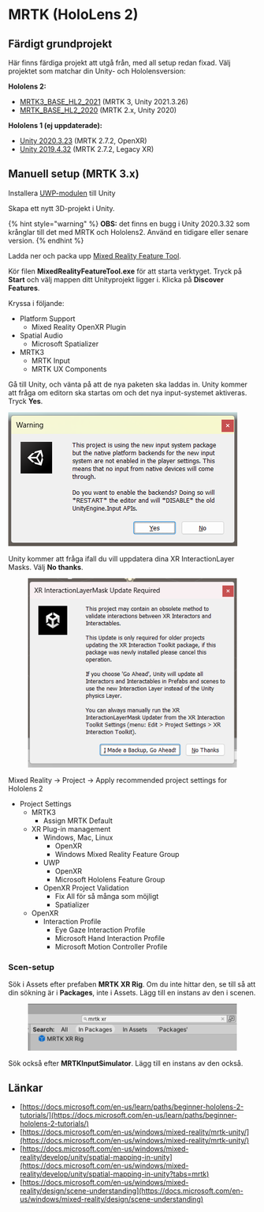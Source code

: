 # MRTK (HoloLens 2)

## Färdigt grundprojekt

Här finns färdiga projekt att utgå från, med all setup redan fixad. Välj projektet som matchar din Unity- och Hololensversion:

**Hololens 2:**

* [MRTK3\_BASE\_HL2\_2021](https://github.com/mikael-bergstrom-ntisthlm/MRTK3\_BASE\_HL2\_2021) (MRTK 3, Unity 2021.3.26)
* [MRTK\_BASE\_HL2\_2020](https://github.com/mikael-bergstrom-ntisthlm/MRTK\_BASE\_HL2\_2020) (MRTK 2.x, Unity 2020)

**Hololens 1 (ej uppdaterade):**

* [Unity 2020.3.23](https://github.com/mikael-bergstrom-ntisthlm/MRTK-base-2020) (MRTK 2.7.2, OpenXR)
* [Unity 2019.4.32](https://github.com/mikael-bergstrom-ntisthlm/MRTK-base-2019) (MRTK 2.7.2, Legacy XR)

## Manuell setup (MRTK 3.x)

Installera [UWP-modulen](../../kompilera-och-distribuera.md#uwp) till Unity

Skapa ett nytt 3D-projekt i Unity.

{% hint style="warning" %}
**OBS:** det finns en bugg i Unity 2020.3.32 som krånglar till det med MRTK och Hololens2. Använd en tidigare eller senare version.
{% endhint %}

Ladda ner och packa upp [Mixed Reality Feature Tool](https://aka.ms/MRFeatureTool).

Kör filen **MixedRealityFeatureTool.exe** för att starta verktyget. Tryck på **Start** och välj mappen ditt Unityprojekt ligger i. Klicka på **Discover Features**.

Kryssa i följande:

* Platform Support
  * Mixed Reality OpenXR Plugin
* Spatial Audio
  * Microsoft Spatializer
* MRTK3
  * MRTK Input
  * MRTK UX Components

Gå till Unity, och vänta på att de nya paketen ska laddas in. Unity kommer att fråga om editorn ska startas om och det nya input-systemet aktiveras. Tryck **Yes**.

![](<../../.gitbook/assets/image (19).png>)

Unity kommer att fråga ifall du vill uppdatera dina XR InteractionLayer Masks. Välj **No thanks**.

<figure><img src="../../.gitbook/assets/image (1).png" alt=""><figcaption></figcaption></figure>

Mixed Reality -> Project -> Apply recommended project settings for Hololens 2

* Project Settings
  * MRTK3
    * Assign MRTK Default
  * XR Plug-in management
    * Windows, Mac, Linux
      * OpenXR
      * Windows Mixed Reality Feature Group
    * UWP
      * OpenXR
      * Microsoft Hololens Feature Group
    * OpenXR Project Validation
      * Fix All för så många som möjligt
      * Spatializer
  * OpenXR
    * Interaction Profile
      * Eye Gaze Interaction Profile&#x20;
      * Microsoft Hand Interaction Profile&#x20;
      * Microsoft Motion Controller Profile

### Scen-setup

Sök i Assets efter prefaben **MRTK XR Rig**. Om du inte hittar den, se till så att din sökning är i **Packages**, inte i Assets. Lägg till en instans av den i scenen.

<figure><img src="../../.gitbook/assets/image (3).png" alt=""><figcaption></figcaption></figure>

Sök också efter **MRTKInputSimulator**. Lägg till en instans av den också.

## Länkar

* [https://docs.microsoft.com/en-us/learn/paths/beginner-hololens-2-tutorials/](https://docs.microsoft.com/en-us/learn/paths/beginner-hololens-2-tutorials/)
* [https://docs.microsoft.com/en-us/windows/mixed-reality/mrtk-unity/](https://docs.microsoft.com/en-us/windows/mixed-reality/mrtk-unity/)
* [https://docs.microsoft.com/en-us/windows/mixed-reality/develop/unity/spatial-mapping-in-unity](https://docs.microsoft.com/en-us/windows/mixed-reality/develop/unity/spatial-mapping-in-unity?tabs=mrtk)
* [https://docs.microsoft.com/en-us/windows/mixed-reality/design/scene-understanding](https://docs.microsoft.com/en-us/windows/mixed-reality/design/scene-understanding)

